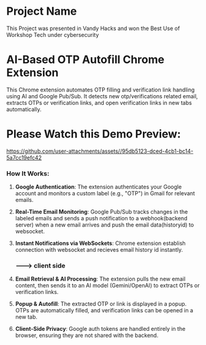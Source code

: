 # Project Name

This Project was presented in Vandy Hacks and won the Best Use of Workshop Tech under cybersecurity

# AI-Based OTP Autofill Chrome Extension


This Chrome extension automates OTP filling and verification link handling using AI and Google Pub/Sub. It detects new otp/verifications related email, extracts OTPs or verification links, and open verification links in new tabs automatically.



# Please Watch this Demo Preview:
https://github.com/user-attachments/assets//95db5123-dced-4cb1-bc14-5a7cc19efc42











### How It Works:
1. **Google Authentication**: The extension authenticates your Google account and monitors a custom label (e.g., "OTP") in Gmail for relevant emails.

2. **Real-Time Email Monitoring**: Google Pub/Sub tracks changes in the labeled emails and sends a push notification to a webhook(backend server) when a new email arrives and push the email data(historyid) to websocket.

3. **Instant Notifications via WebSockets**: Chrome extension establish connection with websocket and recieves email history id instantly.

   ### ---> client side

5. **Email Retrieval & AI Processing**: The extension pulls the new email content, then sends it to an AI model (Gemini/OpenAI) to extract OTPs or verification links.

6. **Popup & Autofill**: The extracted OTP or link is displayed in a popup. OTPs are automatically filled, and verification links can be opened in a new tab.

7. **Client-Side Privacy**: Google auth tokens are handled entirely in the browser, ensuring they are not shared with the backend.
